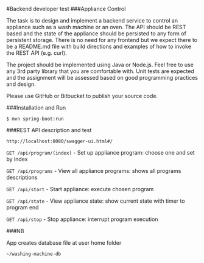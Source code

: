 #Backend developer test
###Appliance Control

The task is to design and implement a backend service to control an appliance such as a wash machine or an oven. The API should be REST
based and the state of the appliance should be persisted to any form of persistent storage. There is no need for any frontend but we expect there
to be a README.md file with build directions and examples of how to invoke the REST API (e.g. curl).

The project should be implemented using Java or Node.js. Feel free to use any 3rd party library that you are comfortable with. Unit tests are
expected and the assignment will be assessed based on good programming practices and design.

Please use GitHub or Bitbucket to publish your source code.


###Installation and Run

`$ mvn spring-boot:run`


###REST API description and test

`http://localhost:8080/swagger-ui.html#/`


`GET /api/program/(index)` - Set up appliance program: choose one and set by index

`GET /api/programs` - View all appliance programs: shows all programs descriptions

`GET /api/start` - Start appliance: execute chosen program

`GET /api/state` - View appliance state: show current state with timer to program end

`GET /api/stop` - Stop appliance: interrupt program execution



###NB

App creates database file at user home folder

`~/washing-machine-db`
